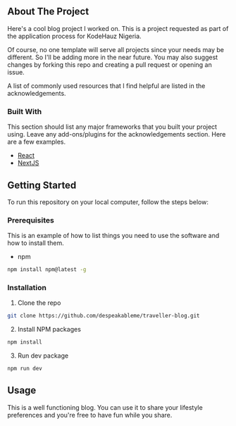 <!-- ABOUT THE PROJECT -->
## About The Project

Here's a cool blog project I worked on. This is a project requested as part of the application process for KodeHauz Nigeria.

Of course, no one template will serve all projects since your needs may be different. So I'll be adding more in the near future. You may also suggest changes by forking this repo and creating a pull request or opening an issue.

A list of commonly used resources that I find helpful are listed in the acknowledgements.

### Built With
This section should list any major frameworks that you built your project using. Leave any add-ons/plugins for the acknowledgements section. Here are a few examples.
* [React](https://reactjs.org)
* [NextJS](https://nextjs.org)


<!-- GETTING STARTED -->
## Getting Started

To run this repository on your local computer, follow the steps below:

### Prerequisites

This is an example of how to list things you need to use the software and how to install them.
* npm
```sh
npm install npm@latest -g
```

### Installation

1. Clone the repo
```sh
git clone https://github.com/despeakableme/traveller-blog.git
```
2. Install NPM packages
```sh
npm install
```
3. Run dev package
```sh
npm run dev
```

<!-- USAGE EXAMPLES -->
## Usage

This is a well functioning blog. You can use it to share your lifestyle preferences and you're free to have fun while you share. 

